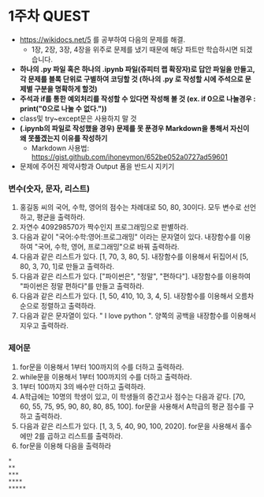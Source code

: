 # 1주차 QUEST
- https://wikidocs.net/5 를 공부하여 다음의 문제를 해결.
  - 1장, 2장, 3장, 4장을 위주로 문제를 냈기 때문에 해당 파트만 학습하시면 되겠습니다.
- <b>하나의 .py 파일 혹은 하나의 .ipynb 파일(쥬피터 랩 확장자)로 답안 파일을 만들고, 각 문제를 블록 단위로 구별하여 코딩할 것 (하나의 .py 로 작성할 시에 주석으로 문제별 구분을 명확하게 할것)</b>
- <b>주석과 if를 통한 예외처리를 작성할 수 있다면 작성해 볼 것 (ex. if 0으로 나눌경우 : print("0으로 나눌 수 없다."))</b>
- class및 try~except문은 사용하지 말 것
- <b>(.ipynb의 파일로 작성했을 경우) 문제를 못 푼경우 Markdown을 통해서 자신이 왜 못풀겠는지 이유를 작성하기</b>
  - Markdown 사용법: https://gist.github.com/ihoneymon/652be052a0727ad59601
- 문제에 주어진 제약사항과 Output 폼을 반드시 지키기 


### 변수(숫자, 문자, 리스트)
1. 홍길동 씨의 국어, 수학, 영어의 점수는 차례대로 50, 80, 30이다. 모두 변수로 선언하고, 평균을 출력하라.
2. 자연수 409298570가 짝수인지 프로그래밍으로 판별하라.
3. 다음과 같이 "국어:수학:영어:프로그래밍" 이라는 문자열이 있다. 내장함수를 이용하여 "국어, 수학, 영어, 프로그래밍"으로 바꿔 출력하라.
4. 다음과 같은 리스트가 있다. [1, 70, 3, 80, 5]. 내장함수를 이용해서 뒤집어서 [5, 80, 3, 70, 1]로 만들고 출력하라.
5. 다음과 같은 리스트가 있다. ["파이썬은", "정말", "편하다"]. 내장함수를 이용하여 "파이썬은 정말 편하다"를 만들고 출력하라.
7. 다음과 같은 리스트가 있다. [1, 50, 410, 10, 3, 4, 5]. 내장함수를 이용해서 오름차순으로 정렬하고 출력하라.
8. 다음과 같은 문자열이 있다. " I love python ". 양쪽의 공백을 내장함수를 이용해서 지우고 출력하라.

### 제어문
1. for문을 이용해서 1부터 100까지의 수를 더하고 출력하라.
2. while문을 이용해서 1부터 100까지의 수를 더하고 출력하라.
3. 1부터 100까지 3의 배수만 더하고 출력하라.
4. A학급에는 10명의 학생이 있고, 이 학생들의 중간고사 점수는 다음과 같다. [70, 60, 55, 75, 95, 90, 80, 80, 85, 100]. for문을 사용해서 A학급의 평균 점수를 구하고 출력하라.
5. 다음과 같은 리스트가 있다. [1, 3, 5, 40, 90, 100, 2020]. for문을 사용해서 홀수에만 2를 곱하고 리스트를 출력하라.
6. for문을 이용해 다음을 출력하라
```
*
**
***
****
*****
```

